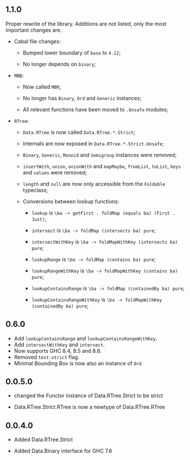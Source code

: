 ## 1.1.0

Proper rewrite of the library.
Additions are not listed, only the most important changes are.

* Cabal file changes:

  - Bumped lower boundary of `base` to `4.12`;

  - No longer depends on `binary`;

* `MBB`:

  - Now called `MBR`;

  - No longer has `Binary`, `Ord` and `Generic` instances;

  - All relevant functions have been moved to `.Unsafe` modules;

* `RTree`:

  - `Data.RTree` is now called `Data.RTree.*.Strict`;

  - Internals are now exposed in `Data.RTree.*.Strict.Unsafe`;

  - `Binary`, `Generic`, `Monoid` and `Semigroup` instances were removed;

  - `insertWith`, `union`, `unionWith` and `mapMaybe`,
    `fromList`, `toList`, `keys` and `values` were removed;

  - `length` and `null` are now only accessible from the `Foldable` typeclass;

  - Conversions between lookup functions:

    - `lookup` is `\ba -> getFirst . foldMap (equals ba) (First . Just)`;

    - `intersect` is `\ba -> foldMap (intersects ba) pure`;

    - `intersectWithKey` is `\ba -> foldMapWithKey (intersects ba) pure`;

    - `lookupRange` is `\ba -> foldMap (contains ba) pure`;

    - `lookupRangeWithKey` is `\ba -> foldMapWithKey (contains ba) pure`;

    - `lookupContainsRange` is `\ba -> foldMap (containedBy ba) pure`;

    - `lookupContainsRangeWithKey` is `\ba -> foldMapWithKey (containedBy ba) pure`;

## 0.6.0

* Add `lookupContainsRange` and `lookupContainsRangeWithKey`.
* Add `intersectWithKey` and `intersect`.
* Now supports GHC 8.4, 8.5 and 8.6.
* Removed `test-strict` flag.
* Minimal Bounding Box is now also an instance of `Ord`

## 0.0.5.0

* changed the Functor instance of Data.RTree.Strict to be strict

* Data.RTree.Strict.RTree is now a newtype of Data.RTree.RTree

## 0.0.4.0

* Added Data.RTree.Strict

* Added Data.Binary interface for GHC 7.6

